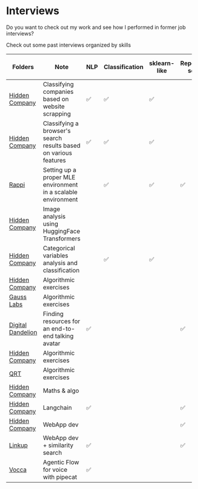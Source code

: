 # Interviews

Do you want to check out my work and see how I performed in former job interviews?

Check out some past interviews organized by skills

| Folders   |  Note | NLP  | Classification | sklearn-like | Repository setup| Core algorithmic Hackerank/Leetcode-like| OOP| CV |Agentic AI |
|---|---|---| --- | --- | ---|---|---|---|---|
| [Hidden Company](company1/)   | Classifying companies based on website scrapping  | ✅|✅|✅||||||
| [Hidden Company](text_classification/)   | Classifying a browser's search results based on various features  | ✅|✅|✅|||✅|||
| [Rappi](Rappi/)   | Setting up a proper MLE environment in a scalable environment  | |✅|✅|✅||✅|||
| [Hidden Company](company2/)   | Image analysis using HuggingFace Transformers  | ||||||✅||
|[Hidden Company](equativ/)   | Categorical variables analysis and classification  ||✅|✅||||||
|[Hidden Company](Picnic/)   | Algorithmic exercises  |||||✅||||
|[Gauss Labs](GaussLabs/)   | Algorithmic exercises  |||||✅||||
|[Digital Dandelion](digital%20dandelion/)   | Finding resources for an end-to-end talking avatar  |✅|||✅|||✅||
|[Hidden Company](elqano/)   | Algorithmic exercises  |||||✅||||
|[QRT](QRT/)   | Algorithmic exercises  |||||✅||||
|[Hidden Company](Delos/Delos.ipynb)   | Maths & algo  |||||✅||||
|[Hidden Company](Mojo/README.md)   | Langchain  |✅|||✅|||||
|[Hidden Company](beavr/README.md)   | WebApp dev  ||||✅|||||
|[Linkup](linkup/README.md)   | WebApp dev + similarity search |✅|||✅||✅|||
|[Vocca](vocca_test/README.md)   | Agentic Flow for voice with pipecat |✅||||✅|✅||✅|